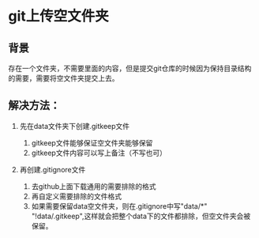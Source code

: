 # git上传空文件夹

## 背景
存在一个文件夹，不需要里面的内容，但是提交git仓库的时候因为保持目录结构的需要，需要将空文件夹提交上去。

## 解决方法：


1. 先在data文件夹下创建.gitkeep文件 
   1. gitkeep文件能够保证空文件夹能够保留 
   2. gitkeep文件内容可以写上备注（不写也可）

2. 再创建.gitignore文件 
   1. 去github上面下载通用的需要排除的格式 
   2. 再自定义需要排除的文件格式 
   3. 如果需要保留data空文件夹，则在.gitignore中写"data/*" "!data/.gitkeep",这样就会把整个data下的文件都排除，但空文件夹会被保留。